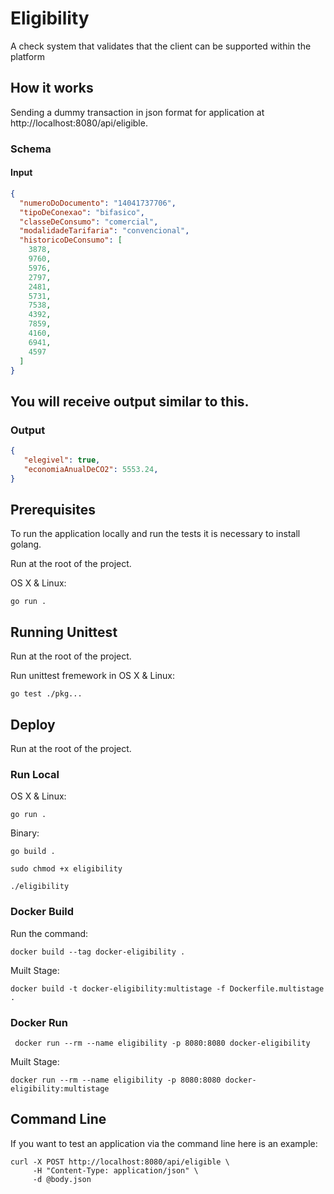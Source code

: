 # Eligibility

A check system that validates that the client can be supported within the platform

## How it works

Sending a dummy transaction in json format for application at http://localhost:8080/api/eligible.

### Schema

#### Input

```json
{
  "numeroDoDocumento": "14041737706",
  "tipoDeConexao": "bifasico",
  "classeDeConsumo": "comercial",
  "modalidadeTarifaria": "convencional",
  "historicoDeConsumo": [
    3878,
    9760,
    5976,
    2797,
    2481,
    5731,
    7538,
    4392,
    7859,
    4160,
    6941,
    4597 
  ]
}
```

## You will receive output similar to this.

### Output

```json
{
   "elegivel": true,
   "economiaAnualDeCO2": 5553.24,
}
```

## Prerequisites

To run the application locally and run the tests it is necessary to install golang.

Run at the root of the project.

OS X & Linux:
```
go run .
```

## Running Unittest

Run at the root of the project.


Run unittest fremework in OS X & Linux:
```
go test ./pkg...
```

## Deploy

Run at the root of the project.

### Run Local

OS X & Linux:
```
go run .
```

Binary:
```
go build .

sudo chmod +x eligibility

./eligibility
```

### Docker Build

Run the command:
```
docker build --tag docker-eligibility .
```

Muilt Stage:
``` 
docker build -t docker-eligibility:multistage -f Dockerfile.multistage .
```

### Docker Run

```
 docker run --rm --name eligibility -p 8080:8080 docker-eligibility
```

Muilt Stage:
```
docker run --rm --name eligibility -p 8080:8080 docker-eligibility:multistage
```
## Command Line

If you want to test an application via the command line here is an example:

```
curl -X POST http://localhost:8080/api/eligible \
     -H "Content-Type: application/json" \
     -d @body.json 
```
